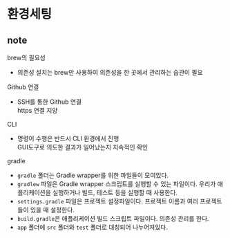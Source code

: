 # 환경세팅

## note

brew의 필요성

- 의존성 설치는 brew만 사용하여 의존성을 한 곳에서 관리하는 습관이 필요  

Github 연결

- SSH를 통한 Github 연결  
https 연결 지양  

CLI

- 명령어 수행은 반드시 CLI 환경에서 진행  
GUI도구로 의도한 결과가 일어났는지 지속적인 확인  

gradle

- `gradle` 폴더는 Gradle wrapper를 위한 파일들이 모여있다.
- `gradlew` 파일은 Gradle wrapper 스크립트를 실행할 수 있는 파일이다.
우리가 애플리케이션을 실행하거나 빌드, 테스트 등을 실행할 때 사용한다.
- `settings.gradle` 파일은 프로젝트 설정파일이다.
프로젝트 이름과 여러 프로젝트들이 있을 때 설정한다.
- `build.gradle`은 애플리케이션 빌드 스크립트 파일이다.
의존성 관리를 한다.
- `app` 폴더에 `src` 폴더와 `test` 폴더로 대칭되어 나누어져있다.

